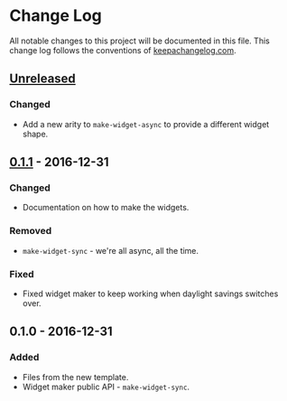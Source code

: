 # Change Log
All notable changes to this project will be documented in this file. This change log follows the conventions of [keepachangelog.com](http://keepachangelog.com/).

## [Unreleased]
### Changed
- Add a new arity to `make-widget-async` to provide a different widget shape.

## [0.1.1] - 2016-12-31
### Changed
- Documentation on how to make the widgets.

### Removed
- `make-widget-sync` - we're all async, all the time.

### Fixed
- Fixed widget maker to keep working when daylight savings switches over.

## 0.1.0 - 2016-12-31
### Added
- Files from the new template.
- Widget maker public API - `make-widget-sync`.

[Unreleased]: https://github.com/your-name/connect-four/compare/0.1.1...HEAD
[0.1.1]: https://github.com/your-name/connect-four/compare/0.1.0...0.1.1
